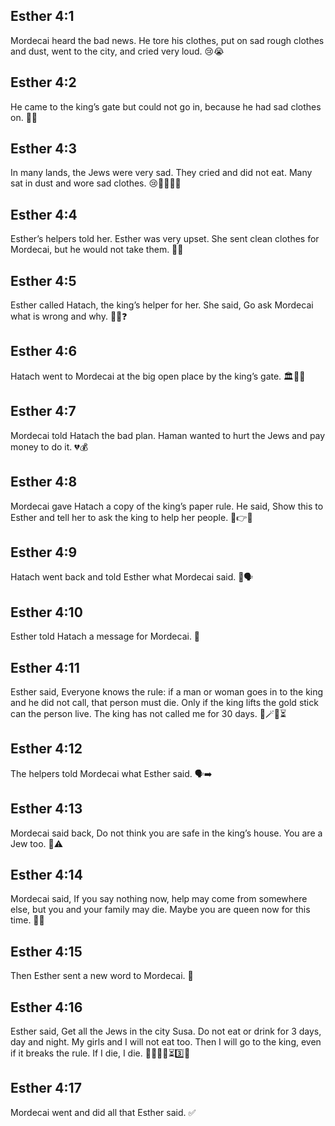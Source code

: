 ## Esther 4:1
Mordecai heard the bad news. He tore his clothes, put on sad rough clothes and dust, went to the city, and cried very loud. 😢😭
## Esther 4:2
He came to the king’s gate but could not go in, because he had sad clothes on. 🚪👑
## Esther 4:3
In many lands, the Jews were very sad. They cried and did not eat. Many sat in dust and wore sad clothes. 😢🍞🚫💧🚫
## Esther 4:4
Esther’s helpers told her. Esther was very upset. She sent clean clothes for Mordecai, but he would not take them. 👗❌
## Esther 4:5
Esther called Hatach, the king’s helper for her. She said, Go ask Mordecai what is wrong and why. 🏃‍♂️❓
## Esther 4:6
Hatach went to Mordecai at the big open place by the king’s gate. 🏛️🚶‍♂️
## Esther 4:7
Mordecai told Hatach the bad plan. Haman wanted to hurt the Jews and pay money to do it. 💔💰
## Esther 4:8
Mordecai gave Hatach a copy of the king’s paper rule. He said, Show this to Esther and tell her to ask the king to help her people. 📜👉👑
## Esther 4:9
Hatach went back and told Esther what Mordecai said. 🔁🗣️
## Esther 4:10
Esther told Hatach a message for Mordecai. 📨
## Esther 4:11
Esther said, Everyone knows the rule: if a man or woman goes in to the king and he did not call, that person must die. Only if the king lifts the gold stick can the person live. The king has not called me for 30 days. 👑🪄❌⏳
## Esther 4:12
The helpers told Mordecai what Esther said. 🗣️➡️
## Esther 4:13
Mordecai said back, Do not think you are safe in the king’s house. You are a Jew too. 🏰⚠️
## Esther 4:14
Mordecai said, If you say nothing now, help may come from somewhere else, but you and your family may die. Maybe you are queen now for this time. 🌟⏰
## Esther 4:15
Then Esther sent a new word to Mordecai. 🔄
## Esther 4:16
Esther said, Get all the Jews in the city Susa. Do not eat or drink for 3 days, day and night. My girls and I will not eat too. Then I will go to the king, even if it breaks the rule. If I die, I die. 🍞🚫💧🚫⏳3️⃣👑
## Esther 4:17
Mordecai went and did all that Esther said. ✅
